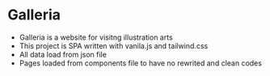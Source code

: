 # Galleria
- Galleria is a website for visitng illustration arts
- This project is SPA written with vanila.js and tailwind.css
- All data load from json file
- Pages loaded from components file to have no rewrited and clean codes
